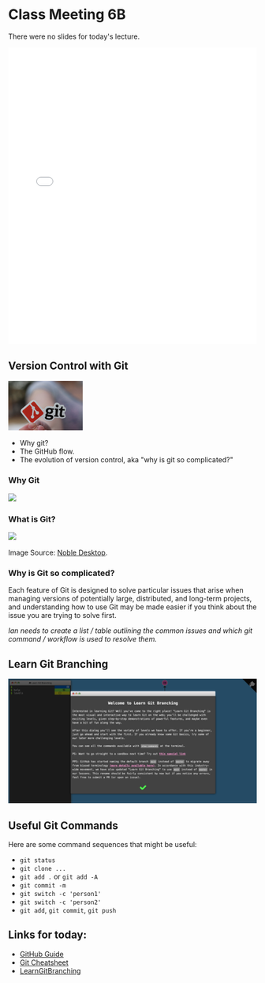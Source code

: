 # Class Meeting 6B

There were no slides for today's lecture.

<!--
Today we practiced a basic git workflow:
- Cloning a github repo.
- Multiple local edits with commits.
- Reviewing and merging pull requests.
-->

<div>
<iframe src="../../LecNoSlides.pdf" width="100%" height="600px" frameBorder="0"> </iframe>
</div>

<!-- 
[Download the Slides from today](https://github.com/ubc-cs/cpsc203/raw/main/files/Lec10_Plotting_DataFrames.pdf)
-->


## Version Control with Git

<img src="images/git.jpeg" width=30%>

- Why git?
- The GitHub flow.
- The evolution of version control, aka "why is git so complicated?"
<!--
- Introduction to Branches and Pull Requests (10 mins)
- Guided Activity 1: Intro to Git and GitHub (25 mins)
- Guided Activity 2: Code Reviews (10 mins)
- Git Summary and Review (15 mins)
-->

### Why Git

<img src="http://www.phdcomics.com/comics/archive/phd101212s.gif">

### What is Git?

<img src="https://www.nobledesktop.com/image/blog/git-branches-merge.png">

Image Source: [Noble Desktop](https://www.nobledesktop.com/blog/what-is-git-and-why-should-you-use-it).

### Why is Git so complicated?

Each feature of Git is designed to solve particular issues that arise when managing versions of potentially large, distributed, and long-term projects, and understanding how to use Git may be made easier if you think about the issue you are trying to solve first.

*Ian needs to create a list / table outlining the common issues and which git command / workflow is used to resolve them.*

## Learn Git Branching

<img src="images/learn_git_branching.png">

<!--
## Guided Activity 1: Intro to Git and GitHub

You will need to get into a group of 3 for this activity, and it would be best if you all sat together.

- Contributor 1
- Contributor 2
- Contributor 3

### Tasks:
Tasks to be completed by all members unless otherwise specified.

- Get into groups of 3.
- *Contributor 1 only*: Create a new repository from the [Class Activity 6B]() template repository.
  - Follow the link.
  - Click on `Use this template`.
  - Choose yourself as the owner.
  - Create a new repository name.
  - Select *Public* repository (not Private).
- Clone the new repository onto local machines (using the terminal).
- Open the local repo in VS Code.
- Independently make changes to `functions.py` to fix *one* of the functions (based on which contributor you are) in VS Code.
- Commit changes to **local** repos.  **Do not push!!**
## Guided Activity 2: Code Reviews

We'll now do a demo on how to submit a Pull Request, and do a code review.

-->

## Useful Git Commands

Here are some command sequences that might be useful:

- `git status`
- `git clone ...`
- `git add .` or `git add -A`
- `git commit -m`
- `git switch -c 'person1'`
- `git switch -c 'person2'`
- `git add`, `git commit`, `git push`

## Links for today:

- [GitHub Guide](https://github.com/git-guides)
- [Git Cheatsheet](https://enterprise.github.com/downloads/en/github-flow-cheatsheet.pdf)
- [LearnGitBranching](https://https://learngitbranching.js.org)
